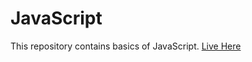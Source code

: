 # JavaScript
This repository contains basics of JavaScript. 
<a href="https://deeqakkk.github.io/JavaScript/Alarm/index.html" target="_blank" rel="noopener noreferrer">Live Here</a>

